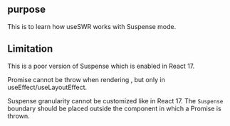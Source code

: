 ## purpose
This is to learn how useSWR works with Suspense mode.

## Limitation
This is a poor version of Suspense which is enabled in React 17.

Promise cannot be throw when rendering , but only in useEffect/useLayoutEffect.

Suspense granularity cannot be customized like in React 17. The `Suspense` boundary should be placed outside the component in which a Promise is thrown.


